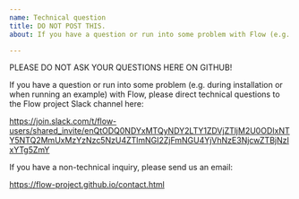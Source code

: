 ```yaml
---
name: Technical question
title: DO NOT POST THIS.
about: If you have a question or run into some problem with Flow (e.g. during the installation or when running an example)

---
```


PLEASE DO NOT ASK YOUR QUESTIONS HERE ON GITHUB!

If you have a question or run into some problem (e.g. during installation or when running an example)
with Flow, please direct technical questions to the Flow project Slack channel here:

https://join.slack.com/t/flow-users/shared_invite/enQtODQ0NDYxMTQyNDY2LTY1ZDVjZTljM2U0ODIxNTY5NTQ2MmUxMzYzNzc5NzU4ZTlmNGI2ZjFmNGU4YjVhNzE3NjcwZTBjNzIxYTg5ZmY

If you have a non-technical inquiry, please send us an email:

https://flow-project.github.io/contact.html
